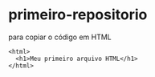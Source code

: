# primeiro-repositorio

para copiar o código em HTML
```
<html>
  <h1>Meu primeiro arquivo HTML</h1>
</html>
```
